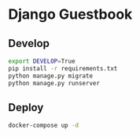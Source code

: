 # Django Guestbook

## Develop 

```bash
export DEVELOP=True
pip install -r requirements.txt
python manage.py migrate
python manage.py runserver
```


## Deploy
```bash
docker-compose up -d
```


